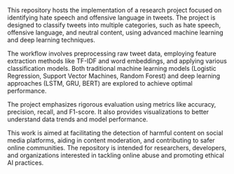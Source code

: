 This repository hosts the implementation of a research project focused on identifying hate speech and offensive language in tweets. The project is designed to classify tweets into multiple categories, such as hate speech, offensive language, and neutral content, using advanced machine learning and deep learning techniques.

The workflow involves preprocessing raw tweet data, employing feature extraction methods like TF-IDF and word embeddings, and applying various classification models. Both traditional machine learning models (Logistic Regression, Support Vector Machines, Random Forest) and deep learning approaches (LSTM, GRU, BERT) are explored to achieve optimal performance.

The project emphasizes rigorous evaluation using metrics like accuracy, precision, recall, and F1-score. It also provides visualizations to better understand data trends and model performance.

This work is aimed at facilitating the detection of harmful content on social media platforms, aiding in content moderation, and contributing to safer online communities. The repository is intended for researchers, developers, and organizations interested in tackling online abuse and promoting ethical AI practices.
